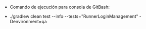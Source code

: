 * Comando de ejecución para consola de GitBash:
 - ./gradlew clean test --info --tests="RunnerLoginManagement" -Denvironment=qa
